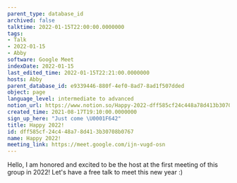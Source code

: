 ```yaml
---
parent_type: database_id
archived: false
talktime: 2022-01-15T22:00:00.0000000
tags:
- Talk
- 2022-01-15
- Abby
software: Google Meet
indexDate: 2022-01-15
last_edited_time: 2022-01-15T22:21:00.0000000
hosts: Abby
parent_database_id: e9339446-880f-4ef0-8ad7-8ad1f507dded
object: page
language_level: intermediate to advanced
notion_url: https://www.notion.so/Happy-2022-dff585cf24c448a78d413b30708b0767
created_time: 2021-08-17T19:10:00.0000000
sign_up_here: "Just come \U0001F642"
title: Happy 2022!
id: dff585cf-24c4-48a7-8d41-3b30708b0767
name: Happy 2022!
meeting_link: https://meet.google.com/ijn-vugd-osn
---
```


Hello, I am honored and excited to be the host at the first meeting of this group in 2022! Let's have a free talk to meet this new year :)





